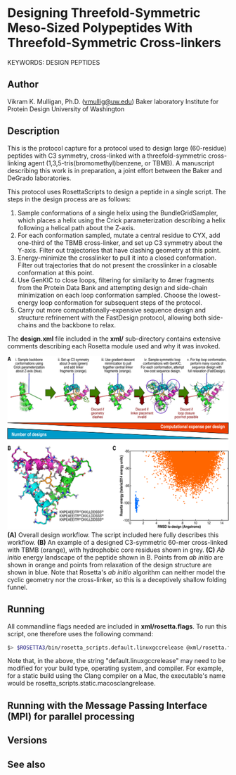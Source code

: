 # Designing Threefold-Symmetric Meso-Sized Polypeptides With Threefold-Symmetric Cross-linkers
KEYWORDS: DESIGN PEPTIDES 
## Author
Vikram K. Mulligan, Ph.D. (vmullig@uw.edu)
Baker laboratory
Institute for Protein Design
University of Washington

## Description

This is the protocol capture for a protocol used to design large (60-residue) peptides with C3 symmetry, cross-linked with a threefold-symmetric cross-linking agent (1,3,5-tris(bromomethyl)benzene, or TBMB).  A manuscript describing this work is in preparation, a joint effort between the Baker and DeGrado laboratories.

This protocol uses RosettaScripts to design a peptide in a single script.  The steps in the design process are as follows:

1.  Sample conformations of a single helix using the BundleGridSampler, which places a helix using the Crick parameterization describing a helix following a helical path about the Z-axis.
2.  For each conformation sampled, mutate a central residue to CYX, add one-third of the TBMB cross-linker, and set up C3 symmetry about the Y-axis.  Filter out trajectories that have clashing geometry at this point.
3.  Energy-minimize the crosslinker to pull it into a closed conformation.  Filter out trajectories that do not present the crosslinker in a closable conformation at this point.
4.  Use GenKIC to close loops, filtering for similarity to 4mer fragments from the Protein Data Bank and attempting design and side-chain minimization on each loop conformation sampled.  Choose the lowest-energy loop conformation for subsequent steps of the protocol.
5.  Carry out more computationally-expensive sequence design and structure refrinement with the FastDesign protocol, allowing both side-chains and the backbone to relax.

The **design.xml** file included in the **xml/** sub-directory contains extensive comments describing each Rosetta module used and why it was invoked.

![Design workflow](Design_approach.png)
**(A)**  Overall design workflow.  The script included here fully describes this workflow.  **(B)**  An example of a designed C3-symmetric 60-mer cross-linked with TBMB (orange), with hydrophobic core residues shown in grey.  **(C)** _Ab initio_ energy landscape of the peptide shown in B.  Points from _ab initio_ are shown in orange and points from relaxation of the design structure are shown in blue.  Note that Rosetta's _ab initio_ algorithm can neither model the cyclic geometry nor the cross-linker, so this is a deceptively shallow folding funnel.

## Running

All commandline flags needed are included in **xml/rosetta.flags**.  To run this script, one therefore uses the following command:
```bash
$> $ROSETTA3/bin/rosetta_scripts.default.linuxgccrelease @xml/rosetta.flags
```

Note that, in the above, the string "default.linuxgccrelease" may need to be modified for your build type, operating system, and compiler.  For example, for a static build using the Clang compiler on a Mac, the executable's name would be rosetta_scripts.static.macosclangrelease.

## Running with the Message Passing Interface (MPI) for parallel processing



## Versions


## See also
